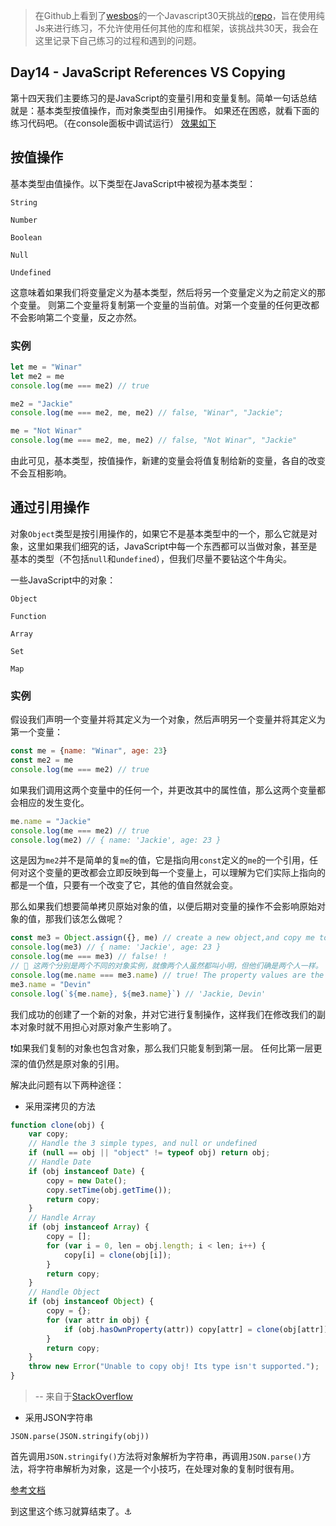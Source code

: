 > 在Github上看到了[wesbos](https://twitter.com/wesbos)的一个Javascript30天挑战的[repo](https://github.com/wesbos/JavaScript30)，旨在使用纯Js来进行练习，不允许使用任何其他的库和框架，该挑战共30天，我会在这里记录下自己练习的过程和遇到的问题。

## Day14 - JavaScript References VS Copying

第十四天我们主要练习的是JavaScript的变量引用和变量复制。简单一句话总结就是：基本类型按值操作，而对象类型由引用操作。
如果还在困惑，就看下面的练习代码吧。（在console面板中调试运行）
[效果如下](http://htmlpreview.github.io/?https://github.com/winar-jin/JavaScript30-Challenge/blob/master/14%20-%20JavaScript%20References%20VS%20Copying/index.html)

## 按值操作

基本类型由值操作。以下类型在JavaScript中被视为基本类型：

`String`

`Number`

`Boolean`

`Null`

`Undefined`

这意味着如果我们将变量定义为基本类型，然后将另一个变量定义为之前定义的那个变量。
则第二个变量将复制第一个变量的当前值。对第一个变量的任何更改都不会影响第二个变量，反之亦然。

### 实例

```Javascript
let me = "Winar"
let me2 = me
console.log(me === me2) // true

me2 = "Jackie"
console.log(me === me2, me, me2) // false, "Winar", "Jackie"; 

me = "Not Winar"
console.log(me === me2, me, me2) // false, "Not Winar", "Jackie"
```
由此可见，基本类型，按值操作，新建的变量会将值复制给新的变量，各自的改变不会互相影响。

## 通过引用操作

对象`Object`类型是按引用操作的，如果它不是基本类型中的一个，那么它就是对象，这里如果我们细究的话，JavaScript中每一个东西都可以当做对象，甚至是基本的类型（不包括`null`和`undefined`），但我们尽量不要钻这个牛角尖。

一些JavaScript中的对象：

`Object`

`Function`

`Array`

`Set`

`Map`

### 实例
假设我们声明一个变量并将其定义为一个对象，然后声明另一个变量并将其定义为第一个变量：
```Javascript
const me = {name: "Winar", age: 23}
const me2 = me
console.log(me === me2) // true
```
如果我们调用这两个变量中的任何一个，并更改其中的属性值，那么这两个变量都会相应的发生变化。
```Javascript
me.name = "Jackie"
console.log(me === me2) // true
console.log(me2) // { name: 'Jackie', age: 23 }
```
这是因为`me2`并不是简单的复`me`的值，它是指向用`const`定义的`me`的一个引用，任何对这个变量的更改都会立即反映到每一个变量上，可以理解为它们实际上指向的都是一个值，只要有一个改变了它，其他的值自然就会变。

那么如果我们想要简单拷贝原始对象的值，以便后期对变量的操作不会影响原始对象的值，那我们该怎么做呢？

```Javascript
const me3 = Object.assign({}, me) // create a new object,and copy me to me3
console.log(me3) // { name: 'Jackie', age: 23 }
console.log(me === me3) // false! ! 
// 🔔 这两个分别是两个不同的对象实例，就像两个人虽然都叫小明，但他们确是两个人一样。
console.log(me.name === me3.name) // true! The property values are the same!
me3.name = "Devin"
console.log(`${me.name}, ${me3.name}`) // 'Jackie, Devin'
```
我们成功的创建了一个新的对象，并对它进行复制操作，这样我们在修改我们的副本对象时就不用担心对原对象产生影响了。

❗️如果我们复制的对象也包含对象，那么我们只能复制到第一层。 任何比第一层更深的值仍然是原对象的引用。

解决此问题有以下两种途径：

* 采用深拷贝的方法
```Javascript
function clone(obj) {
    var copy;
    // Handle the 3 simple types, and null or undefined
    if (null == obj || "object" != typeof obj) return obj;
    // Handle Date
    if (obj instanceof Date) {
        copy = new Date();
        copy.setTime(obj.getTime());
        return copy;
    }
    // Handle Array
    if (obj instanceof Array) {
        copy = [];
        for (var i = 0, len = obj.length; i < len; i++) {
            copy[i] = clone(obj[i]);
        }
        return copy;
    }
    // Handle Object
    if (obj instanceof Object) {
        copy = {};
        for (var attr in obj) {
            if (obj.hasOwnProperty(attr)) copy[attr] = clone(obj[attr]);
        }
        return copy;
    }
    throw new Error("Unable to copy obj! Its type isn't supported.");
}
```
> -- 来自于[StackOverflow](http://stackoverflow.com/questions/728360/how-do-i-correctly-clone-a-javascript-object)

* 采用JSON字符串

`JSON.parse(JSON.stringify(obj))`

首先调用`JSON.stringify()`方法将对象解析为字符串，再调用`JSON.parse()`方法，将字符串解析为对象，这是一个小技巧，在处理对象的复制时很有用。

[参考文档](http://stackoverflow.com/questions/122102/what-is-the-most-efficient-way-to-deep-clone-an-object-in-javascript)

到这里这个练习就算结束了。⚓